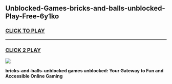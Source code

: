 
## Unblocked-Games-bricks-and-balls-unblocked-Play-Free-6y1ko
<h3>
<a href="https://premium76.site?title=bricks-and-balls-unblocked&ref=12A">CLICK TO PLAY</a></h3>
<hr>

<h3>
<a href="https://premium76.site?title=bricks-and-balls-unblocked&ref=12A">CLICK 2 PLAY</a>
  
</h3>

<a href="https://premium76.site?title=bricks-and-balls-unblocked&ref=12A"><img src="https://clearcache.store/games.png"></a>


**bricks-and-balls-unblocked games unblocked: Your Gateway to Fun and Accessible Online Gaming**
